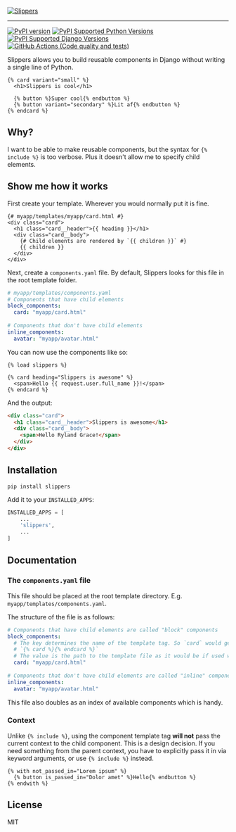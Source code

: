 [![Slippers](https://user-images.githubusercontent.com/3102758/125623857-02364192-ad2d-4a45-8106-376817a92d3f.png)](https://github.com/mixxorz/slippers)

---

[![PyPI version](https://badge.fury.io/py/slippers.svg)](https://badge.fury.io/py/slippers)
[![PyPI Supported Python Versions](https://img.shields.io/pypi/pyversions/slippers.svg)](https://pypi.python.org/pypi/slippers/)
[![PyPI Supported Django Versions](https://img.shields.io/pypi/djversions/slippers.svg)](https://docs.djangoproject.com/en/dev/releases/)
[![GitHub Actions (Code quality and tests)](https://github.com/mixxorz/slippers/workflows/Code%20quality%20and%20tests/badge.svg)](https://github.com/mixxorz/slippers)

Slippers allows you to build reusable components in Django without writing a single line of Python.

```django
{% card variant="small" %}
  <h1>Slippers is cool</h1>

  {% button %}Super cool{% endbutton %}
  {% button variant="secondary" %}Lit af{% endbutton %}
{% endcard %}
```

## Why?

I want to be able to make reusable components, but the syntax for `{% include %}` is too verbose. Plus it doesn't allow me to specify child elements.

## Show me how it works

First create your template. Wherever you would normally put it is fine.

```django
{# myapp/templates/myapp/card.html #}
<div class="card">
  <h1 class="card__header">{{ heading }}</h1>
  <div class="card__body">
    {# Child elements are rendered by `{{ children }}` #}
    {{ children }}
  </div>
</div>
```

Next, create a `components.yaml` file. By default, Slippers looks for this file in the root template folder.

```yaml
# myapp/templates/components.yaml
# Components that have child elements
block_components:
  card: "myapp/card.html"
 
# Components that don't have child elements
inline_components: 
  avatar: "myapp/avatar.html"
```

You can now use the components like so:

```django
{% load slippers %}

{% card heading="Slippers is awesome" %}
  <span>Hello {{ request.user.full_name }}!</span>
{% endcard %}
```

And the output:

```html
<div class="card">
  <h1 class="card__header">Slippers is awesome</h1>
  <div class="card__body">
    <span>Hello Ryland Grace!</span>
  </div>
</div>
```

## Installation

```
pip install slippers
```

Add it to your `INSTALLED_APPS`:

```python
INSTALLED_APPS = [
    ...
    'slippers',
    ...
]
```

## Documentation

### The `components.yaml` file

This file should be placed at the root template directory. E.g. `myapp/templates/components.yaml`.

The structure of the file is as follows:

```yaml
# Components that have child elements are called "block" components
block_components:
  # The key determines the name of the template tag. So `card` would generate
  # `{% card %}{% endcard %}`
  # The value is the path to the template file as it would be if used with {% include %}
  card: "myapp/card.html"
 
# Components that don't have child elements are called "inline" components
inline_components: 
  avatar: "myapp/avatar.html"
```

This file also doubles as an index of available components which is handy.

### Context

Unlike `{% include %}`, using the component template tag **will not** pass the
current context to the child component. This is a design decision. If you need
something from the parent context, you have to explicitly pass it in via keyword
arguments, or use `{% include %}` instead.

```django
{% with not_passed_in="Lorem ipsum" %}
  {% button is_passed_in="Dolor amet" %}Hello{% endbutton %}
{% endwith %}
```

## License

MIT
